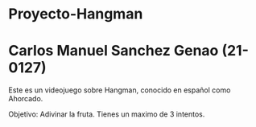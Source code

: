 # Proyecto-Hangman
# Carlos Manuel Sanchez Genao (21-0127)
Este es un videojuego sobre Hangman, conocido en español como Ahorcado.

Objetivo: Adivinar la fruta. Tienes un maximo de 3 intentos.
